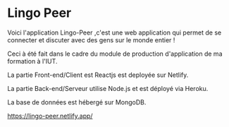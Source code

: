 # Lingo Peer

Voici l'application Lingo-Peer ,c'est une web application qui permet de se connecter et discuter avec des gens sur le monde entier !


Ceci à été fait dans le cadre du module de production d'application de ma formation à l'IUT.


La partie Front-end/Client est Reactjs est deployée sur Netlify.

La partie Back-end/Serveur utilise Node.js et est déployé via Heroku.

La base de données est hébergé sur MongoDB.

https://lingo-peer.netlify.app/
